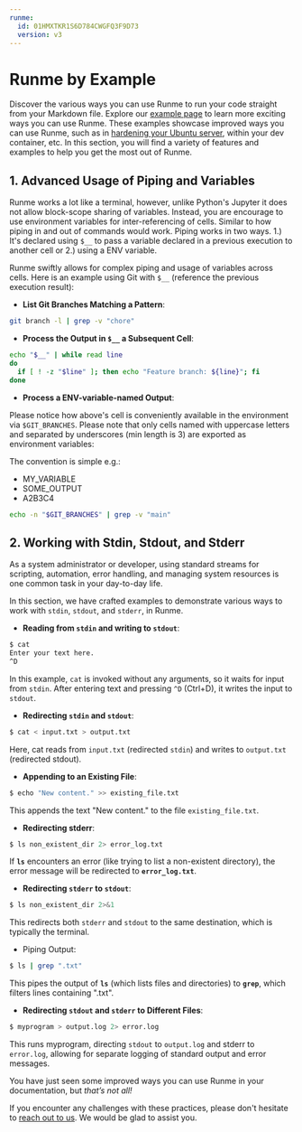 ```yaml
---
runme:
  id: 01HMXTKR1S6D784CWGFQ3F9D73
  version: v3
---
```


# Runme by Example

Discover the various ways you can use Runme to run your code straight from your Markdown file. Explore our [example page](https://runme.dev/examples) to learn more exciting ways you can use Runme. These examples showcase improved ways you can use Runme, such as in [hardening your Ubuntu server](https://runme.dev/blog/hardening-ubuntu), within your dev container, etc. In this section, you will find a variety of features and examples to help you get the most out of Runme.

## **1. Advanced Usage of Piping and Variables**

Runme works a lot like a terminal, however, unlike Python's Jupyter it does not allow block-scope sharing of variables. Instead, you are encourage to use environment variables for inter-referencing of cells. Similar to how piping in and out of commands would work. Piping works in two ways. 1.) It's declared using `$__` to pass a variable declared in a previous execution to another cell or 2.) using a ENV variable.

Runme swiftly allows for complex piping and usage of variables across cells. Here is an example using Git with `$__` (reference the previous execution result):

- **List Git Branches Matching a Pattern**:

```sh {"id":"01HRVZ3W00K4ZPSXSH2PSGMQ1Z","name":"GIT_BRANCHES"}
git branch -l | grep -v "chore"
```

- __Process the Output in `$__` a Subsequent Cell__:

```sh {"id":"01HRVZ4RR371G2PTEPCADCP58A"}
echo "$__" | while read line
do
  if [ ! -z "$line" ]; then echo "Feature branch: ${line}"; fi
done
```

- **Process a ENV-variable-named Output**:

Please notice how above's cell is conveniently available in the environment via `$GIT_BRANCHES`. Please note that only cells named with uppercase letters and separated by underscores (min length is 3) are exported as environment variables:

The convention is simple e.g.:

- MY_VARIABLE
- SOME_OUTPUT
- A2B3C4

```sh {"id":"01HXFK8E3M7CYHBXQ4MTGD8PDT"}
echo -n "$GIT_BRANCHES" | grep -v "main"
```

## **2. Working with Stdin, Stdout, and Stderr**

As a system administrator or developer, using standard streams for scripting, automation, error handling, and managing system resources is one common task in your day-to-day life.

In this section, we have crafted examples to demonstrate various ways to work with `stdin`, `stdout`, and `stderr`, in Runme.

- **Reading from `stdin` and writing to `stdout`**:

```sh {"id":"01HRVZ63TDRDBDB1K8YE3MJFRW"}
$ cat
Enter your text here.
^D
```

In this example, `cat` is invoked without any arguments, so it waits for input from `stdin`. After entering text and pressing `^D` (Ctrl+D), it writes the input to `stdout`.

- **Redirecting `stdin` and `stdout`**:

```sh {"id":"01HRVZ74ZHBXBJS0HHTEXERNN4"}
$ cat < input.txt > output.txt
```

Here, cat reads from `input.txt` (redirected `stdin`) and writes to `output.txt` (redirected stdout).

- **Appending to an Existing File**:

```sh {"id":"01HRVZ86BFADA7SQVM0BVRB1SM"}
$ echo "New content." >> existing_file.txt
```

This appends the text "New content." to the file `existing_file.txt`.

- **Redirecting stderr**:

```sh {"id":"01HRVZ9CT9SB0QR5ZEEMAK4XCG"}
$ ls non_existent_dir 2> error_log.txt
```

If __`ls`__ encounters an error (like trying to list a non-existent directory), the error message will be redirected to __`error_log.txt`__.

- **Redirecting `stderr` to `stdout`**:

```sh {"id":"01HRVZAJG8NYGF6YQCPFK6VKFY"}
$ ls non_existent_dir 2>&1
```

This redirects both `stderr` and `stdout` to the same destination, which is typically the terminal.

* Piping Output:

```sh {"id":"01HRVZCAWM3AT6YRCV4VCMN5B0"}
$ ls | grep ".txt"
```

This pipes the output of **`ls`** (which lists files and directories) to **`grep`**, which filters lines containing ".txt".

- **Redirecting `stdout` and `stderr` to Different Files**:

```sh {"id":"01HRVZD04JQ48QWPHT46EMG1F3"}
$ myprogram > output.log 2> error.log
```

This runs myprogram, directing `stdout` to `output.log` and stderr to `error.log`, allowing for separate logging of standard output and error messages.

You have just seen some improved ways you can use Runme in your documentation, but *that’s not all!*

If you encounter any challenges with these practices, please don't hesitate to [reach out to us](https://discord.com/invite/runme). We would be glad to assist you.
